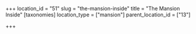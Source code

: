 +++
location_id = "51"
slug = "the-mansion-inside"
title = "The Mansion Inside"
[taxonomies]
location_type = ["mansion"]
parent_location_id = ["13"]

+++


